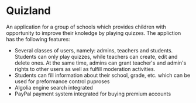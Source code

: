 # Quizland

An application for a group of schools which provides children with opportunity to improve their knoledge by playing quizzes.
The appliction has the following features:
- Several classes of users, namely: admins, teachers and students. Students can only play quizzes, while teachers can create, edit and delete ones. At the same time, admins can grant teacher's and admin's rights to other users as well as fulfill moderation activities.
- Students can fill information about their school, grade, etc. which can be used for preformance control puproses
- Algolia engine search integrated
- PayPal payment system integrated for buying premium accounts

